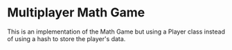 # Multiplayer Math Game
This is an implementation of the Math Game but using a Player class instead of using a hash to store the player's data.